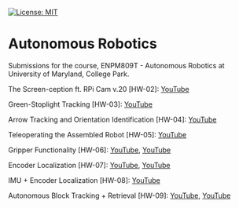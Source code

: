 [![License: MIT](https://img.shields.io/badge/License-MIT-yellow.svg)](https://opensource.org/licenses/MIT)
# Autonomous Robotics
Submissions for the course, ENPM809T - Autonomous Robotics at University of Maryland, College Park.

The Screen-ception ft. RPi Cam v.20 [HW-02]: [YouTube](https://www.youtube.com/watch?v=FOM8DysP2zg) 

Green-Stoplight Tracking [HW-03]: [YouTube](https://www.youtube.com/watch?v=9uxGBBSAziA)

Arrow Tracking and Orientation Identification [HW-04]: [YouTube](https://www.youtube.com/watch?v=jq4XYR5vmws)

Teleoperating the Assembled Robot [HW-05]: [YouTube](https://www.youtube.com/watch?v=CyP2nCQtb8c)

Gripper Functionality [HW-06]: [YouTube](https://youtu.be/SUkskY0j-7s), [YouTube](https://youtu.be/hrYINba4qlU)

Encoder Localization [HW-07]: [YouTube](https://youtu.be/aDxO0KSCq-8), [YouTube](https://youtu.be/WvyYp1UWGx0)

IMU + Encoder Localization [HW-08]: [YouTube](https://youtu.be/wA47crPrXyk)

Autonomous Block Tracking + Retrieval [HW-09]: [YouTube](https://youtu.be/9uv22vsaFX8), [YouTube](https://youtu.be/2DZOtb8F0Lk)
